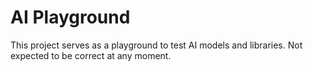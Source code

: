 # AI Playground

This project serves as a playground to test AI models and libraries. Not expected to be correct at any moment.